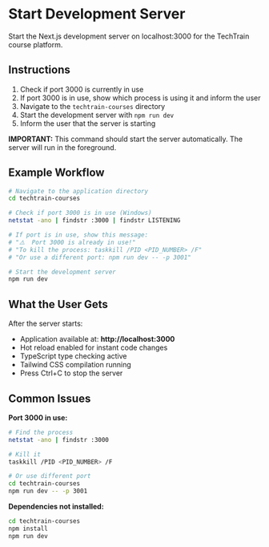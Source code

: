 # Start Development Server

Start the Next.js development server on localhost:3000 for the TechTrain course platform.

## Instructions

1. Check if port 3000 is currently in use
2. If port 3000 is in use, show which process is using it and inform the user
3. Navigate to the `techtrain-courses` directory
4. Start the development server with `npm run dev`
5. Inform the user that the server is starting

**IMPORTANT:** This command should start the server automatically. The server will run in the foreground.

## Example Workflow

```bash
# Navigate to the application directory
cd techtrain-courses

# Check if port 3000 is in use (Windows)
netstat -ano | findstr :3000 | findstr LISTENING

# If port is in use, show this message:
# "⚠️  Port 3000 is already in use!"
# "To kill the process: taskkill /PID <PID_NUMBER> /F"
# "Or use a different port: npm run dev -- -p 3001"

# Start the development server
npm run dev
```

## What the User Gets

After the server starts:
- Application available at: **http://localhost:3000**
- Hot reload enabled for instant code changes
- TypeScript type checking active
- Tailwind CSS compilation running
- Press Ctrl+C to stop the server

## Common Issues

**Port 3000 in use:**
```bash
# Find the process
netstat -ano | findstr :3000

# Kill it
taskkill /PID <PID_NUMBER> /F

# Or use different port
cd techtrain-courses
npm run dev -- -p 3001
```

**Dependencies not installed:**
```bash
cd techtrain-courses
npm install
npm run dev
```
